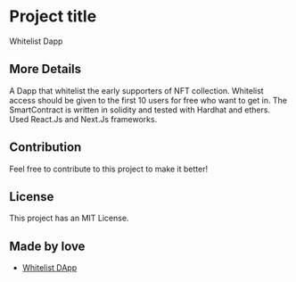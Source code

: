 # Project title

Whitelist Dapp

## More Details

A Dapp that whitelist the early supporters of NFT collection.
Whitelist access should be given to the first 10 users for free who want to get in.
The SmartContract is written in solidity and tested with Hardhat and ethers.
Used React.Js and Next.Js frameworks.

## Contribution

Feel free to contribute to this project to make it better!

## License

This project has an MIT License.

## Made by love

- [Whitelist DApp](https://whitelist-dapp-five-chi.vercel.app/)
